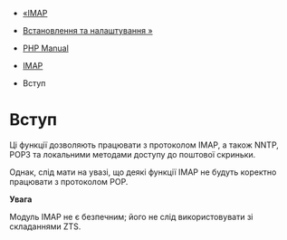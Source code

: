 - [«IMAP](book.imap.md)
- [Встановлення та налаштування »](imap.setup.md)

- [PHP Manual](index.md)
- [IMAP](book.imap.md)
-   Вступ

# Вступ

Ці функції дозволяють працювати з протоколом IMAP, а також NNTP, POP3 та
локальними методами доступу до поштової скриньки.

Однак, слід мати на увазі, що деякі функції IMAP не будуть
коректно працювати з протоколом POP.

**Увага**

Модуль IMAP не є безпечним; його не слід використовувати зі
складаннями ZTS.
